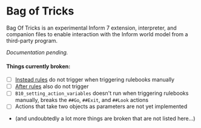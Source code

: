 # Bag of Tricks

Bag Of Tricks is an experimental Inform 7 extension, interpreter, and companion files to enable interaction with the Inform world model from a third-party program.

_Documentation pending._

#### Things currently broken:

- [ ] [Instead rules](http://inform7.com/book/WI_7_2.html) do not trigger when triggering rulebooks manually
- [ ] [After rules](http://inform7.com/book/WI_7_5.html) also do not trigger
- [ ] `B10_setting_action_variables` doesn't run when triggering rulebooks manually, breaks the `##Go`, `##Exit`, and `##Look` actions
- [ ] Actions that take two objects as parameters are not yet implemented
- (and undoubtedly a lot more things are broken that are not listed here...)
